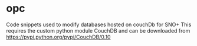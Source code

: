 opc
===

Code snippets used to modify databases hosted on couchDb for SNO+
This requires the custom python module CouchDB and can be downloaded from https://pypi.python.org/pypi/CouchDB/0.10 
